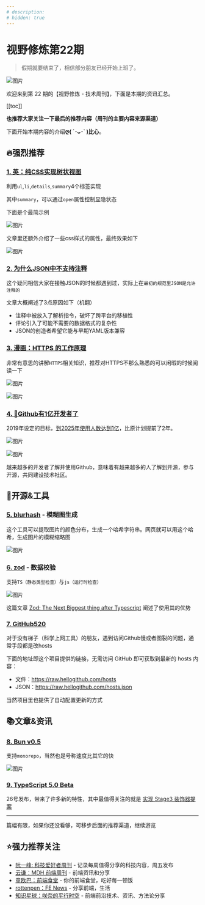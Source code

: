 ```yaml
---
# description: 
# hidden: true
---
```


# 视野修炼第22期
> 假期就要结束了，相信部分朋友已经开始上班了。

![图片](https://img.cdn.sugarat.top/mdImg/MTY3NDY2MzI3MTg2OQ==674663271869)

欢迎来到第 22 期的【视野修炼 - 技术周刊】，下面是本期的资讯汇总。

[[toc]]

**​也推荐大家关注一下最后的推荐内容（周刊的主要内容来源渠道）**

下面开始本期内容的介绍**ღ( ´･ᴗ･` )比心**。

## 🔥强烈推荐
### [1. 英：纯CSS实现树状视图](https://iamkate.com/code/tree-views/)

利用`ul`,`li`,`details`,`summary`4个标签实现

其中`summary`，可以通过`open`属性控制显隐状态

下面是个最简示例

![图片](https://img.cdn.sugarat.top/mdImg/MTY3NDc4NzM4NDQxNA==674787384414)

文章里还额外介绍了一些css样式的属性，最终效果如下

![图片](https://img.cdn.sugarat.top/mdImg/MTY3NDc4NzkyMzM3MA==674787923370)

### [2. 为什么JSON中不支持注释](https://www.stefanjudis.com/notes/why-doesnt-json-support-comments/)
这个疑问相信大家在接触JSON的时候都遇到过，实际上在`最初的规范里JSON是允许注释的`

文章大概阐述了3点原因如下（机翻）
* 注释中被放入了解析指令，破坏了跨平台的移植性
* 评论引入了可能不需要的数据格式的复杂性
* JSON的创造者希望它能与早期YAML版本兼容

### [3. 漫画：HTTPS 的工作原理](https://howhttps.works/zh/)
非常有意思的讲解`HTTPS`相关知识，推荐对HTTPS不那么熟悉的可以闲暇的时候阅读一下

![图片](https://img.cdn.sugarat.top/mdImg/MTY3NDg3ODA5Njg2NA==674878096864)

![图片](https://img.cdn.sugarat.top/mdImg/MTY3NDg3NzgyOTAxNQ==674877829016)

### [4. 🎉Github有1亿开发者了](https://github.blog/2023-01-25-100-million-developers-and-counting/)

2019年设定的目标，[到2025年使用人数达到1亿](https://youtu.be/9EoNqyxtSRM?t=344)，比原计划提前了2年。

![图片](https://img.cdn.sugarat.top/mdImg/MTY3NDg5MzU2NDUwNA==674893564504)

![图片](https://img.cdn.sugarat.top/mdImg/MTY3NDg5MzgzNTAxMQ==674893835011)

越来越多的开发者了解并使用Github，意味着有越来越多的人了解到开源，参与开源，共同建设技术社区。

## 🔧开源&工具
### [5. blurhash](https://github.com/woltapp/blurhash) - 模糊图生成

这个工具可以提取图片的颜色分布，生成一个哈希字符串。网页就可以用这个哈希，生成图片的模糊缩略图

![图片](https://img.cdn.sugarat.top/mdImg/MTY3NDc4OTM3MDk4MQ==674789370981)

### [6. zod](https://github.com/colinhacks/zod) - 数据校验
支持`TS（静态类型检查）`与`js（运行时检查）`

![图片](https://img.cdn.sugarat.top/mdImg/MTY3NDc5MTQ5MjU0OA==674791492548)

这篇文章 [Zod: The Next Biggest thing after Typescript](https://dev.to/jareechang/zod-the-next-biggest-thing-after-typescript-4phh) 阐述了使用其的优势

### [7. GitHub520](https://github.com/521xueweihan/GitHub520)
对于没有梯子（科学上网工具）的朋友，遇到访问Github慢或者图裂的问题，通常手段都是改hosts

下面的地址即这个项目提供的链接，无需访问 GitHub 即可获取到最新的 hosts 内容：
* 文件：https://raw.hellogithub.com/hosts
* JSON：https://raw.hellogithub.com/hosts.json

当然项目里也提供了自动配置更新的方式

## 📚文章&资讯
### [8. Bun v0.5](https://bun.sh/blog/bun-v0.5.0)

支持`monorepo`，当然也是号称速度比其它的快

![图片](https://img.cdn.sugarat.top/mdImg/MTY3NDc5MDQ5OTMzOQ==674790499339)

### [9. TypeScript 5.0 Beta](https://devblogs.microsoft.com/typescript/announcing-typescript-5-0-beta/)

26号发布，带来了许多新的特性，其中最值得关注的就是 [实现 Stage3 装饰器提案](https://github.com/microsoft/TypeScript/pull/50820)

---

篇幅有限，如果你还没看够，可移步后面的推荐渠道，继续游览

## ⭐️强力推荐关注
* [阮一峰: 科技爱好者周刊](https://www.ruanyifeng.com/blog/archives.html) - 记录每周值得分享的科技内容，周五发布
* [云谦：MDH 前端周刊](https://www.yuque.com/chencheng/mdh-weekly) - 前端资讯和分享
* [童欧巴：前端食堂](https://github.com/Geekhyt/weekly) - 你的前端食堂，吃好每一顿饭
* [rottenpen：FE News](https://rottenpen.zhubai.love/) - 分享前端，生活
* [知识星球：咲奈的平行时空](https://public.zsxq.com/groups/28851452458181.html) - 前端前沿技术、资讯、方法论分享
